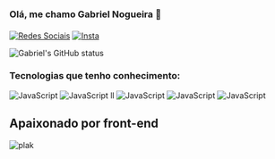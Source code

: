 ### Olá, me chamo Gabriel Nogueira 👋
#### 

[![Redes Sociais](https://img.shields.io/badge/LinkedIn-0077B5?style=for-the-badge&logo=linkedin&logoColor=white)](https://www.linkedin.com/in/rawdney-mendes-a74aa2187/) 
[![Insta](https://img.shields.io/badge/Instagram-E4405F?style=for-the-badge&logo=instagram&logoColor=white)](https://www.instagram.com/_gabriel.vilela_/)

![Gabriel's GitHub status](https://github-readme-stats.vercel.app/api?username=Gab096&show_icons=true&theme=dark)

### Tecnologias que tenho conhecimento: 


![JavaScript](https://img.shields.io/badge/HTML-239120?style=for-the-badge&logo=html5&logoColor=white)
![JavaScript](https://img.shields.io/badge/HTML5-E34F26?style=for-the-badge&logo=html5&logoColor=white) ll
![JavaScript](https://img.shields.io/badge/CSS-239120?&style=for-the-badge&logo=css3&logoColor=white)
![JavaScript](https://img.shields.io/badge/TypeScript-007ACC?style=for-the-badge&logo=typescript&logoCol)
![JavaScript](https://img.shields.io/badge/CSS3-1572B6?style=for-the-badge&logo=css3&logoColor=white)


## Apaixonado por front-end


![plak](https://github-readme-stats.vercel.app/api/top-langs/?username=Gab096&theme=blue-green)

              
